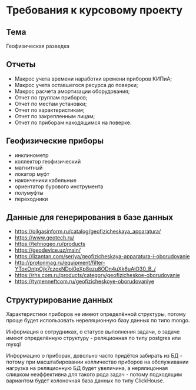 # Требования к курсовому проекту

## Тема

Геофизическая разведка

## Отчеты

- Макрос учета времени наработки времени приборов КИПиА;
- Макрос учета оставшегося ресурса до поверки;
- Макрос расчета амортизации оборудования;
- Отчет по группам приборов;
- Отчет по местам установки;
- Отчет по характеристикам;
- Отчет по закрепленным лицам;
- Отчет по приборам находящимся на поверке.

## Геофизические приборы

- инклинометр
- коллектор геофизический
- магнитный
- локатор муфт
- наконченики кабельные
- ориентатор бурового инструмента
- полумуфты
- переходники

## Данные для генерирования в базе данных

- <https://oilgasinform.ru/catalog/geofizicheskaya_apparatura/>
- <https://www.geotech.ru/>
- <https://tehnogeo.ru/products>
- <https://geodevice.uz/main/>
- <https://lizantan.com/seriya/geofizicheskaya-apparatura-i-oborudovanie>
- <http://protonmag.ru/equipment/filter-YToxOntpOjk7czoxNDoi0eXp8ezu8ODn4uXk6uAiO30_B_/>
- <https://rhs.com.ru/products/category/geofizicheskoe-oborudovanie>
- <https://tymenneftcom.ru/geofizicheskoye-oborudovaniye>

## Структурирование данных

Характеристики приборов не имеют определённой структуры, потому проще будет использовать нереляционную базу данных по типо mongo.

Информация о сотрудниках, о статусе выполнения задачи, о задаче имеют определённую структуру - реляционная по типу postgres или mysql

Информацию о приборах, довольно часто придётся забирать из БД - потому при масштабировании колличество приборов на обслуживании нагрузка на реляционную БД будет увеличина, а нерялицонная слишком неэффективна для такого рода задач - потому подходящим вариантом будет колоночная база данных по типу ClickHouse.
